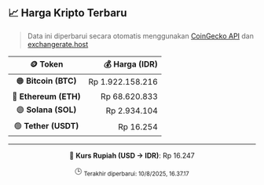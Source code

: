 

<!-- HARGA_KRIPTO -->
## 📈 Harga Kripto Terbaru

> Data ini diperbarui secara otomatis menggunakan [CoinGecko API](https://www.coingecko.com/) dan [exchangerate.host](https://exchangerate.host/)

<div align="center">

| 🪙 Token | 💰 Harga (IDR) |
|:------:|---------------:|
| 🟠 **Bitcoin (BTC)**   | Rp 1.922.158.216 |
| 🔵 **Ethereum (ETH)**  | Rp 68.620.833 |
| 🟣 **Solana (SOL)**    | Rp 2.934.104 |
| 🟢 **Tether (USDT)**   | Rp 16.254 |

---

💱 **Kurs Rupiah (USD → IDR)**: Rp 16.247

🕒 <sub>Terakhir diperbarui: 10/8/2025, 16.37.17</sub>

</div>
<!-- /HARGA_KRIPTO -->